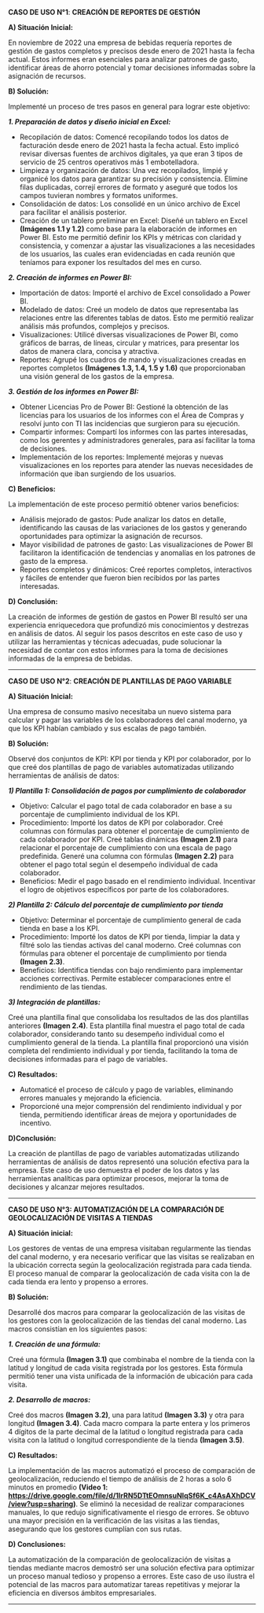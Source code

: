**CASO DE USO N°1**: **CREACIÓN DE REPORTES DE GESTIÓN**

**A) Situación Inicial:**
  
  En noviembre de 2022 una empresa de bebidas requería reportes de gestión de gastos completos y precisos desde enero de 2021 hasta la fecha actual. Estos informes eran esenciales para analizar patrones de gasto, identificar áreas de ahorro potencial y tomar decisiones informadas sobre la asignación de recursos.

**B) Solución:**
  
  Implementé un proceso de tres pasos en general para lograr este objetivo:
  
***1. Preparación de datos y diseño inicial en Excel:***
  - Recopilación de datos: Comencé recopilando todos los datos de facturación desde enero de 2021 hasta la fecha actual. Esto implicó revisar diversas fuentes de archivos digitales, ya que eran 3 tipos de servicio de 25 centros operativos más 1 embotelladora.
  - Limpieza y organización de datos: Una vez recopilados, limpié y organicé los datos para garantizar su precisión y consistencia. Elimine filas duplicadas, correjí errores de formato y aseguré que todos los campos tuvieran nombres y formatos uniformes.
  - Consolidación de datos: Los consolidé en un único archivo de Excel para facilitar el análisis posterior.
  - Creación de un tablero preliminar en Excel: Diseñé un tablero en Excel **(Imágenes 1.1 y 1.2)** como base para la elaboración de informes en Power BI. Esto me permitió definir los KPIs y métricas con claridad y consistencia, y comenzar a ajustar las visualizaciones a las necesidades de los usuarios, las cuales eran evidenciadas en cada reunión que teníamos para exponer los resultados del mes en curso.

***2. Creación de informes en Power BI:***
  - Importación de datos: Importé el archivo de Excel consolidado a Power BI.
  - Modelado de datos: Creé un modelo de datos que representaba las relaciones entre las diferentes tablas de datos. Esto me permitió realizar análisis más profundos, complejos y precisos.
  - Visualizaciones: Utilicé diversas visualizaciones de Power BI, como gráficos de barras, de líneas, circular y matrices, para presentar los datos de manera clara, concisa y atractiva.
  - Reportes: Agrupé los cuadros de mando y visualizaciones creadas en reportes completos **(Imágenes 1.3, 1.4, 1.5 y 1.6)** que proporcionaban una visión general de los gastos de la empresa.

***3. Gestión de los informes en Power BI:***
  - Obtener Licencias Pro de Power BI: Gestioné la obtención de las licencias para los usuarios de los informes con el Área de Compras y resolví junto con TI las incidencias que surgieron para su ejecución.
  - Compartir informes: Compartí los informes con las partes interesadas, como los gerentes y administradores generales, para así facilitar la toma de decisiones.
  - Implementación de los reportes: Implementé mejoras y nuevas visualizaciones en los reportes para atender las nuevas necesidades de información que iban surgiendo de los usuarios.

**C)  Beneficios:**
  
  La implementación de este proceso permitió obtener varios beneficios:
  - Análisis mejorado de gastos: Pude analizar los datos en detalle, identificando las causas de las variaciones de los gastos y generando oportunidades para optimizar la asignación de recursos.
  - Mayor visibilidad de patrones de gasto: Las visualizaciones de Power BI facilitaron la identificación de tendencias y anomalías en los patrones de gasto de la empresa.
  - Reportes completos y dinámicos: Creé reportes completos, interactivos y fáciles de entender que fueron bien recibidos por las partes interesadas.

**D) Conclusión:**
  
  La creación de informes de gestión de gastos en Power BI resultó ser una experiencia enriquecedora que profundizó mis conocimientos y destrezas en análisis de datos. Al seguir los pasos descritos en este caso de uso y utilizar las herramientas y técnicas adecuadas, pude solucionar la necesidad de contar con estos informes para la toma de decisiones informadas de la empresa de bebidas.

-----------------------------------------------------------------------------------------------------------------------------------------------------------------------------  

**CASO DE USO N°2**: **CREACIÓN DE PLANTILLAS DE PAGO VARIABLE**

**A) Situación Inicial:**

Una empresa de consumo masivo necesitaba un nuevo sistema para calcular y pagar las variables de los colaboradores del canal moderno, ya que los KPI habían cambiado y sus escalas de pago también. 

**B) Solución:**

Observé dos conjuntos de KPI: KPI por tienda y KPI por colaborador, por lo que creé dos plantillas de pago de variables automatizadas utilizando herramientas de análisis de datos:

***1) Plantilla 1: Consolidación de pagos por cumplimiento de colaborador***

- Objetivo: Calcular el pago total de cada colaborador en base a su porcentaje de cumplimiento individual de los KPI.
- Procedimiento:
  Importé los datos de KPI por colaborador.
  Creé columnas con fórmulas para obtener el porcentaje de cumplimiento de cada colaborador por KPI.
  Creé tablas dinámicas **(Imagen 2.1)** para relacionar el porcentaje de cumplimiento con una escala de pago predefinida.
  Generé una columna con fórmulas **(Imagen 2.2)** para obtener el pago total según el desempeño individual de cada colaborador.
- Beneficios:
Medir el pago basado en el rendimiento individual.
Incentivar el logro de objetivos específicos por parte de los colaboradores.

***2) Plantilla 2: Cálculo del porcentaje de cumplimiento por tienda***

- Objetivo: Determinar el porcentaje de cumplimiento general de cada tienda en base a los KPI.
- Procedimiento:
  Importé los datos de KPI por tienda, limpiar la data y filtré solo las tiendas activas del canal moderno.
  Creé columnas con fórmulas para obtener el porcentaje de cumplimiento por tienda **(Imagen 2.3)**.
- Beneficios:
Identifica tiendas con bajo rendimiento para implementar acciones correctivas.
Permite establecer comparaciones entre el rendimiento de las tiendas.

***3) Integración de plantillas:***

Creé una plantilla final que consolidaba los resultados de las dos plantillas anteriores **(Imagen 2.4)**.
Esta plantilla final muestra el pago total de cada colaborador, considerando tanto su desempeño individual como el cumplimiento general de la tienda.
La plantilla final proporcionó una visión completa del rendimiento individual y por tienda, facilitando la toma de decisiones informadas para el pago de variables.

**C) Resultados:**

- Automaticé el proceso de cálculo y pago de variables, eliminando errores manuales y mejorando la eficiencia.
- Proporcioné una mejor comprensión del rendimiento individual y por tienda, permitiendo identificar áreas de mejora y oportunidades de incentivo.
  
**D)Conclusión:**

La creación de plantillas de pago de variables automatizadas utilizando herramientas de análisis de datos representó una solución efectiva para la empresa. Este caso de uso demuestra el poder de los datos y las herramientas analíticas para optimizar procesos, mejorar la toma de decisiones y alcanzar mejores resultados.


------------------------------------------------------------------------------------------------------------------------------------------------------------------------------

**CASO DE USO N°3: AUTOMATIZACIÓN DE LA COMPARACIÓN DE GEOLOCALIZACIÓN DE VISITAS A TIENDAS**

**A) Situación inicial:**

Los gestores de ventas de una empresa visitaban regularmente las tiendas del canal moderno, y era necesario verificar que las visitas se realizaban en la ubicación correcta según la geolocalización registrada para cada tienda. El proceso manual de comparar la geolocalización de cada visita con la de cada tienda era lento y propenso a errores.

**B) Solución:**

Desarrollé dos macros para comparar la geolocalización de las visitas de los gestores con la geolocalización de las tiendas del canal moderno. Las macros consistían en los siguientes pasos:

***1. Creación de una fórmula:***

Creé una fórmula **(Imagen 3.1)** que combinaba el nombre de la tienda con la latitud y longitud de cada visita registrada por los gestores.
Esta fórmula permitió tener una vista unificada de la información de ubicación para cada visita.

***2. Desarrollo de macros:***

Creé dos macros **(Imagen 3.2)**, una para latitud **(Imagen 3.3)** y otra para longitud **(Imagen 3.4)**.
Cada macro compara la parte entera y los primeros 4 dígitos de la parte decimal de la latitud o longitud registrada para cada visita con la latitud o longitud correspondiente de la tienda **(Imagen 3.5)**.

**C) Resultados:**

La implementación de las macros automatizó el proceso de comparación de geolocalización, reduciendo el tiempo de análisis de 2 horas a solo 6 minutos en promedio **(Video 1: https://drive.google.com/file/d/1IrRN5DTtEOmnsuNIqSf6K_c4AsAXhDCV/view?usp=sharing)**. Se eliminó la necesidad de realizar comparaciones manuales, lo que redujo significativamente el riesgo de errores. Se obtuvo una mayor precisión en la verificación de las visitas a las tiendas, asegurando que los gestores cumplían con sus rutas.

**D) Conclusiones:**

La automatización de la comparación de geolocalización de visitas a tiendas mediante macros demostró ser una solución efectiva para optimizar un proceso manual tedioso y propenso a errores. Este caso de uso ilustra el potencial de las macros para automatizar tareas repetitivas y mejorar la eficiencia en diversos ámbitos empresariales.

------------------------------------------------------------------------------------------------------------------------------------------------------------------------------------------
